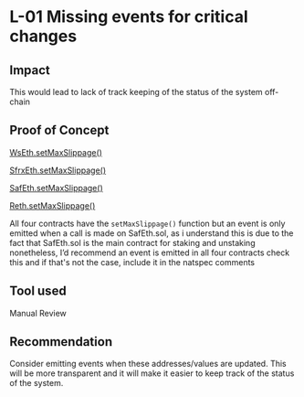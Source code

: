 #  L-01 Missing events for critical changes

## Impact

This would lead to lack of track keeping of the status of the system off-chain 

## Proof of Concept

[WsEth.setMaxSlippage()](https://github.com/code-423n4/2023-03-asymmetry/blob/44b5cd94ebedc187a08884a7f685e950e987261c/contracts/SafEth/derivatives/WstEth.sol#L48-L50)

[SfrxEth.setMaxSlippage()](https://github.com/code-423n4/2023-03-asymmetry/blob/44b5cd94ebedc187a08884a7f685e950e987261c/contracts/SafEth/derivatives/SfrxEth.sol#L51-L53)

[SafEth.setMaxSlippage()](https://github.com/code-423n4/2023-03-asymmetry/blob/44b5cd94ebedc187a08884a7f685e950e987261c/contracts/SafEth/SafEth.sol#L202-L208)

[Reth.setMaxSlippage()](https://github.com/code-423n4/2023-03-asymmetry/blob/44b5cd94ebedc187a08884a7f685e950e987261c/contracts/SafEth/derivatives/Reth.sol#L58-L60)

All four contracts have  the  `setMaxSlippage()` function but an event is only emitted when a call is made on SafEth.sol, as i understand this is due to the fact that  SafEth.sol is the main contract for staking and unstaking nonetheless, I’d recommend an event is emitted in all four contracts check this and if that's not the case, include it in the natspec comments



## Tool used

Manual Review

## Recommendation

Consider emitting events when these addresses/values are updated. This will be more transparent and it will make it easier to keep track of the status of the system.
